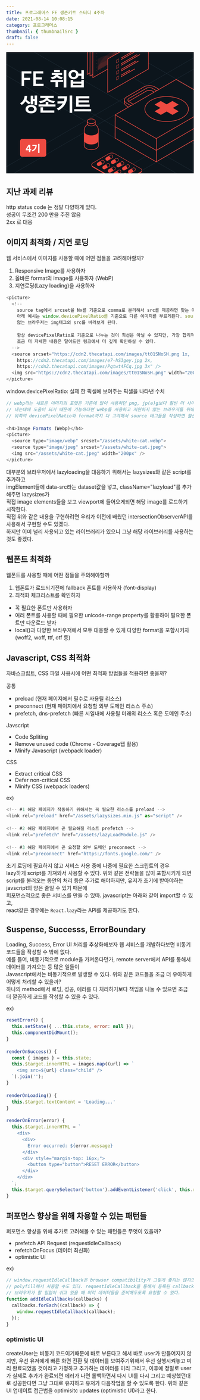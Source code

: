 ```yaml
---
title: 프로그래머스 FE 생존키트 스터디 4주차
date: 2021-08-14 10:08:15
category: 프로그래머스
thumbnail: { thumbnailSrc }
draft: false
---
```


![thumbnail](../../assets/thumbnail-fekit.png)

## 지난 과제 리뷰
http status code 는 정말 다양하게 있다.  
성공이 무조건 200 만을 주진 않음  
2xx 로 대응  

## 이미지 최적화 / 지연 로딩
웹 서비스에서 이미지를 사용할 때에 어떤 점들을 고려해야할까?

1) Responsive Image를 사용하자
2) 올바른 format의 image를 사용하자 (WebP)
3) 지연로딩(Lazy loading)을 사용하자

```javascript
<picture>
  <!--
    source tag에서 srcset을 Nx를 기준으로 comma로 분리해서 src를 제공하면 맞는 이미지를 사용할 수 있다. 
    아래 예시는 window.devicePixelRatio를 기준으로 다른 이미지를 부르게된다. source tag와 srcset를 지원하지
    않는 브라우저는 img태그의 src를 바라보게 된다.

    항상 devicePixelRatio로 기준으로 나누는 것이 최선은 아닐 수 있지만, 가장 합리적인 방법이라고 생각하고 있다.
    조금 더 자세한 내용은 달아드린 링크에서 더 깊게 확인하실 수 있다.
  -->
  <source srcset="https://cdn2.thecatapi.com/images/tt01SNoSH.png 1x,
    https://cdn2.thecatapi.com/images/e7-hS3gey.jpg 2x,
    https://cdn2.thecatapi.com/images/Pqtwt4FCq.jpg 3x" />
  <img src="https://cdn2.thecatapi.com/images/tt01SNoSH.png" width="200px" />
</picture>
```
window.devicePixelRatio: 실제 한 픽셀에 보여주는 픽셀을 나타낸 수치

```javascript
// webp라는 새로운 이미지의 포맷은 기존에 많이 사용하던 png, jp(e)g보다 훨씬 더 사이즈도 작고 좋은 퍼포먼스를
// 내는데에 도움이 되기 때문에 가능하다면 webp를 사용하고 지원하지 않는 브라우저를 위해 jpg, png와 같은 포맷을 fallback으로 추가하는 것이 필요하다.
// 위쪽의 devicePixelRatio와 format까지 다 고려해서 source 태그들을 작성하면 훨씬 더 퍼포먼스가 좋은 웹을 구현할 수 있다.

<h4>Image Formats (Webp)</h4>
<picture>
  <source type="image/webp" srcset="/assets/white-cat.webp">
  <source type="image/jpeg" srcset="/assets/white-cat.jpeg">
  <img src="/assets/white-cat.jpeg" width="200px" />
</picture>
```
대부분의 브라우저에서 lazyloading을 대응하기 위해서는 lazysizes와 같은 script를 추가하고  
imgElement들에 data-src라는 dataset값을 넣고, className="lazyload"를 추가해주면 lazysizes가  
직접 image elements들을 보고 viewport에 들어오게되면 해당 image를 로드하기 시작한다.  
직접 위와 같은 내용을 구현하려면 우리가 이전에 배웠던 intersectionObserverAPI를 사용해서 구현할 수도 있겠다.  
하지만 이미 널리 사용되고 있는 라이브러리가 있으니 그냥 해당 라이브러리를 사용하는 것도 좋겠다.  

## 웹폰트 최적화
웹폰트를 사용할 때에 어떤 점들을 주의해야할까

1) 웹폰트가 로드되기전에 fallback 폰트를 사용하자 (font-display)
2) 최적화 체크리스트를 확인하자  
- 꼭 필요한 폰트만 사용하자
- 여러 폰트를 사용할 때에 필요한 unicode-range property를 활용하여 필요한 폰트만 다운로드 받자
- local()과 다양한 브라우저에서 모두 대응할 수 있게 다양한 format을 포함시키자 (woff2, woff, ttf, otf 등)

## Javascript, CSS 최적화
자바스크립트, CSS 파일 사용시에 어떤 최적화 방법들을 적용하면 좋을까?

공통
- preload (현재 페이지에서 필수로 사용될 리소스)
- preconnect (현재 페이지에서 요청할 외부 도메인 리소스 주소)
- prefetch, dns-prefetch (빠른 시일내에 사용될 미래의 리소스 혹은 도메인 주소)

Javscript
- Code Spliting
- Remove unused code (Chrome - Coverage탭 활용)
- Minify Javascript (webpack loader)

CSS
- Extract critical CSS
- Defer non-critical CSS
- Minify CSS (webpack loaders)

ex)
```javascript
<!-- #1 해당 페이지가 작동하기 위해서는 꼭 필요한 리소스를 preload -->
<link rel="preload" href="/assets/lazysizes.min.js" as="script" />

<!-- #2 해당 페이지에서 곧 필요해질 리소트 prefetch -->
<link rel="prefetch" href="/assets/lazyLoadModule.js" />

<!-- #3 해당 페이지에서 곧 요청할 외부 도메인 preconnect -->
<link rel="preconnect" href="https://fonts.google.com/" />
```
초기 로딩에 필요하지 않고 서비스 사용 중에 나중에 필요한 스크립트의 경우  
lazy하게 script를 가져와서 사용할 수 있다. 위와 같은 전략들을 많이 포함시키게 되면  
script를 불러오는 동안의 처리 등은 추가로 해야하지만, 유저가 초기에 받아야하는 javscript의 양은 줄일 수 있기 때문에  
퍼포먼스적으로 좋은 서비스를 만들 수 있따. javascript는 아래와 같이 import할 수 있고,  
react같은 경우에는 `React.lazy`라는 API를 제공하기도 한다.  

## Suspense, Successs, ErrorBoundary
Loading, Success, Error UI 처리를 추상화해보자 웹 서비스를 개발하다보면 비동기코드들을 작성할 수 밖에 없다.  
예를 들어, 비동기적으로 module을 가져온다던가, remote server에서 API를 통해서 데이터를 가져오는 등 많은 일들이    
Javascript에서는 비동기적으로 발생할 수 있다. 위와 같은 코드들을 조금 더 우아하게 어떻게 처리할 수 있을까?  
하나의 method에서 로딩, 성공, 에러를 다 처리하기보다 책임을 나눌 수 있으면 조금 더 깔끔하게 코드를 작성할 수 있을 수 있다.    

ex)
```javascript
resetError() {
  this.setState({ ...this.state, error: null });
  this.componentDidMount();
}

renderOnSuccess() {
  const { images } = this.state;
  this.$target.innerHTML = images.map((url) => `
    <img src=${url} class="child" />
  `).join('');
}
    
renderOnLoading() {
  this.$target.textContent = 'Loading...'
}
    
renderOnError(error) {
  this.$target.innerHTML = `
    <div>
      <div>
        Error occurred: ${error.message}
      </div>
      <div style="margin-top: 16px;">
        <button type="button">RESET ERROR</button>
      </div>
    </div>
  `;
  this.$target.querySelector('button').addEventListener('click', this.resetError.bind(this));
}
```

## 퍼포먼스 향상을 위해 차용할 수 있는 패턴들
퍼포먼스 향상을 위해 추가로 고려해볼 수 있는 패턴들은 무엇이 있을까?

- prefetch API Request (requestIdleCallback)
- refetchOnFocus (데이터 최신화)
- optimistic UI

ex)
```javascript
// window.requestIdleCallback은 browser compatibility가 그렇게 좋지는 않지만
// polyfill해서 사용할 수도 있다. requestIdleCallback을 통해서 등록된 callback들은
// 브라우저가 할 일없이 쉬고 있을 때 미리 데이터들을 준비해두도록 요청할 수 있다.
function addIdleCallbacks(callbacks) {
  callbacks.forEach((callback) => {
    window.requestIdleCallback(callback);
  });
}
```

###  optimistic UI
createUser는 비동기 코드이기때문에 바로 부른다고 해서
바로 user가 만들어지지 않지만, 우선 유저에게 빠른 화면 전환 및 데이터를 보여주기위해서
우선 실행시켜놓고 미리 완료되었을 것이라고 가정하고 추가하는 데이터를 미리 그리고,
이후에 정말로 user가 실제로 추가가 완료되면 에러가 나면 롤백하면서 다시 UI를 다시 그리고
예상했던대로 성공한다면 그냥 그대로 유지하고 유저가 다음작업을 할 수 있도록 한다.
위와 같은 UI 업데이트 접근법을 optimisitc updates (optimistic UI)라고 한다.
